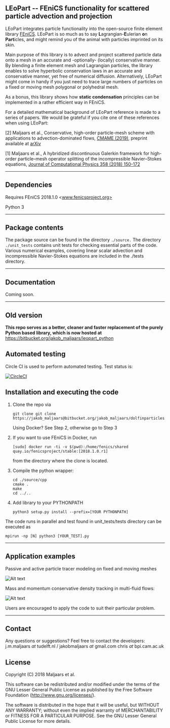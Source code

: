 ## LEoPart -- FEniCS functionality for scattered particle advection and projection
LEoPart integrates particle functionality into the open-source finite element library [FEniCS](www.fenicsproject.org). LEoPart is so much as to say **L**agrangian-**E**ulerian **o**n **Part**icles,
and might remind you of the animal with particles imprinted on its skin.

Main purpose of this library is to advect and project scattered particle data onto a mesh in an accurate and -optionally- (locally) conservative manner. By blending a finite element mesh and
Lagrangian particles, the library enables to solve hyperbolic conservation laws in an accurate and conservative manner, yet free of numerical diffusion. Alternatively, LEoPart might come in handy
if you just need to trace large numbers of particles on a fixed or moving mesh polygonal or polyhedral mesh.

As a bonus, this library shows how **static condensation** principles can be implemented in a rather efficient way in FEniCS.

For a detailed mathematical background of LEoPart reference is made to a series of papers. We would be grateful if you
cite one of these references when using LEoPart:

[2] Maljaars et al., Conservative, high-order particle-mesh scheme with applications to
advection-dominated flows, [CMAME (2019)](https://doi.org/10.1016/j.cma.2019.01.028), preprint available at [arXiv](https://arxiv.org/abs/1806.09916)

[1] Maljaars et al., A hybridized discontinuous Galerkin framework for high-order particle–mesh
operator splitting of the incompressible Navier–Stokes equations, [Journal of Computational Physics 358 (2018) 150-172](https://doi.org/10.1016/j.jcp.2017.12.036)

---

## Dependencies
Requires FEniCS 2018.1.0
<www.fenicsproject.org>

Python 3

---

## Package contents
The package source can be found in the directory `./source.` The directory `./unit_tests` contains unit tests for checking essential parts of the code.
Various numerical examples, covering linear scalar advection and incompressible Navier-Stokes
equations are included in the ./tests directory.

---

## Documentation
Coming soon.

---

## Old version
**This repo serves as a better, cleaner and faster replacement of the purely Python based library,
which is now hosted at**
<https://bitbucket.org/jakob_maljaars/leopart_python>

## Automated testing
Circle CI is used to perform automated
testing. Test status is:

[![CircleCI](https://circleci.com/bb/jakob_maljaars/leopart/tree/master.svg?style=svg)](https://circleci.com/bb/jakob_maljaars/leopart/tree/master)


## Installation and executing the code
1. Clone the repo via

    ```
    git clone git clone https://jakob_maljaars@bitbucket.org/jakob_maljaars/dolfinparticles.git
    ```
    Using Docker? See Step 2, otherwise go to Step 3
2. If you want to use FEniCS in Docker, run

    ```
    [sudo] docker run -ti -v $(pwd):/home/fenics/shared quay.io/fenicsproject/stable:[2018.1.0.r1]
    ```

    from the directory where the clone is located.

3. Compile the python wrapper:

    ```
    cd ./source/cpp
    cmake .
    make
    cd ../..
    ```

4. Add library to your PYTHONPATH

    ```
    python3 setup.py install --prefix=[YOUR PYTHONPATH]
    ```

The code runs in parallel and test found in unit_tests/tests directory can be executed as

```
mpirun -np [N] python3 [YOUR_TEST].py
```

---

## Application examples
Passive and active particle tracer modeling on fixed and moving meshes

![Alt text](https://bitbucket.org/jakob_maljaars/leopart/raw/09207324fcc39dbad388cb3c1893b2dbe95c43e5/figs/moving_mesh.png)

Mass and momentum conservative density tracking in multi-fluid flows:

![Alt text](https://bitbucket.org/jakob_maljaars/leopart/raw/09207324fcc39dbad388cb3c1893b2dbe95c43e5/figs/lock_exchange.png)

Users are encouraged to apply the code to suit their particular problem.

---

## Contact
Any questions or suggestions? Feel free to contact the developers:
j.m.maljaars _at_ tudelft.nl / jakobmaljaars _at_ gmail.com
chris _at_ bpi.cam.ac.uk

## License
Copyright (C) 2018 Maljaars et al.

This software can be redistributed and/or modified under the terms of the GNU Lesser General Public License as published by the Free Software Foundation (<http://www.gnu.org/licenses/>).

The software is distributed in the hope that it will be useful, but WITHOUT ANY WARRANTY; without even the implied warranty of MERCHANTABILITY or FITNESS FOR A PARTICULAR PURPOSE. See the GNU Lesser General Public License for more details.

